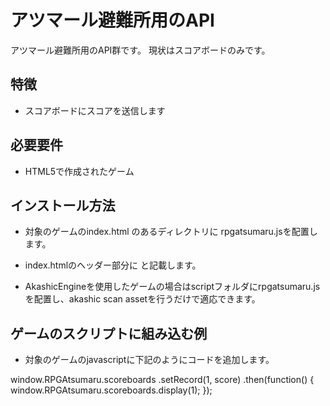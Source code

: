 # アツマール避難所用のAPI

アツマール避難所用のAPI群です。
現状はスコアボードのみです。

## 特徴

- スコアボードにスコアを送信します

## 必要要件

- HTML5で作成されたゲーム

## インストール方法

- 対象のゲームのindex.html のあるディレクトリに rpgatsumaru.jsを配置します。
- index.htmlのヘッダー部分に <script src="rpgatsumaru.js"></script> と記載します。

- AkashicEngineを使用したゲームの場合はscriptフォルダにrpgatsumaru.jsを配置し、akashic scan assetを行うだけで適応できます。

## ゲームのスクリプトに組み込む例
- 対象のゲームのjavascriptに下記のようにコードを追加します。

window.RPGAtsumaru.scoreboards
.setRecord(1, score)
.then(function() {
    window.RPGAtsumaru.scoreboards.display(1);
});